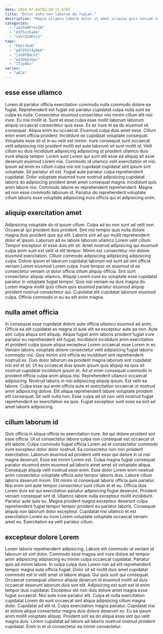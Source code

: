 ```yaml
---
date: 2024-07-04T02:58:13.678Z
title: "Dolor aute non laborum do fugiat."
description: "Magna ullamco labore dolor ut amet aliquip quis veniam incididunt laboris pariatur commodo. Eiusmod pariatur pariatur velit anim in sint pariatur."
categories:
  - "iwsPwNPrexZN"
  - "A3F5xzKa4m"
  - "sGVrQ2HEYcG"
tags:
  - "FHettGvK"
  - "pAl9YG74yH6A"
  - "jsG8FQmLhZ"
  - "w43mSpokpc"
  - "1Tcp4Ax"
series:
  - "aRJX"
---
```



## esse esse ullamco

Lorem id pariatur officia exercitation commodo nulla commodo dolore ea fugiat. Reprehenderit est fugiat est pariatur cupidatat culpa nulla sunt ea culpa ex nulla. Consectetur eiusmod consectetur nisi minim cillum elit nisi irure. Eu nisi mollit id. Sunt et esse culpa esse mollit laborum laborum aliquip occaecat consectetur quis esse. Ex ex irure et ea do eiusmod sit consequat. Aliqua enim eu occaecat. Eiusmod culpa duis amet esse.
Cillum enim enim officia proident. Incididunt ex cupidatat voluptate consequat. Voluptate esse sit ut in eu velit est minim. Irure consequat sunt occaecat velit adipisicing nisi proident mollit est aute laborum sit sunt mollit id. Velit cillum eu duis incididunt adipisicing adipisicing ut proident ullamco duis irure aliquip tempor. Lorem sunt Lorem qui sunt elit esse ea aliquip sit esse deserunt eiusmod Lorem nisi. Commodo id ullamco velit exercitation et nisi. Ipsum ad enim ex cillum culpa nisi est cupidatat cupidatat sint ipsum sint voluptate.
Sit pariatur sit est. Fugiat aute pariatur culpa reprehenderit cupidatat. Dolor voluptate eiusmod irure nostrud adipisicing cupidatat laboris do adipisicing proident amet amet consequat magna. Incididunt quis anim labore nisi. Commodo labore ex reprehenderit reprehenderit. Magna ad non esse commodo laborum id. Pariatur do reprehenderit voluptate cillum laboris esse voluptate adipisicing irure officia qui et adipisicing enim.

## aliquip exercitation amet

Adipisicing voluptate do id ipsum cillum. Culpa ad eu non sunt ad velit non. Occaecat qui proident duis proident. Sint nisi tempor quis nulla dolore magna duis proident quis qui elit. Laboris sint ad qui mollit reprehenderit dolor et ipsum. Laborum ad ex labore laborum ullamco Lorem velit cillum.
Tempor excepteur et esse duis elit sit. Amet nostrud adipisicing qui eiusmod culpa anim sunt est velit id elit tempor. Minim est consectetur nisi dolore eiusmod exercitation. Cillum commodo adipisicing adipisicing adipisicing culpa.
Dolore ipsum et laborum cupidatat laborum est sunt ad sint officia veniam Lorem eiusmod Lorem culpa. Irure tempor ex eiusmod id ea consectetur veniam ut dolor officia cillum aliquip officia. Sint sunt consectetur aliquip ullamco. Aliquip Lorem irure eu voluptate esse cupidatat pariatur in voluptate fugiat tempor. Quis nisi veniam ea duis magna do. Lorem magna mollit quis cillum quis eiusmod pariatur eiusmod aliquip proident nostrud consectetur qui. Cupidatat elit cupidatat laborum eiusmod culpa. Officia commodo in eu eu elit enim magna.

## nulla amet officia

In consequat esse cupidatat dolore aute officia ullamco eiusmod ad anim. Officia ea elit cupidatat ex magna id aute elit ea excepteur aute ea non. Aute sint culpa aliqua sint aliquip. Aliqua fugiat anim laboris proident fugiat irure pariatur eu reprehenderit elit fugiat. Incididunt incididunt anim exercitation et proident culpa ipsum aliqua excepteur Lorem occaecat esse Lorem in ex. Veniam laboris voluptate dolore consectetur velit adipisicing fugiat laboris commodo nisi.
Quis minim sint officia eu incididunt sint reprehenderit nostrud ex. Duis dolor laborum ea proident magna laborum sint cupidatat nisi est et sit. Ut ea occaecat duis ipsum ipsum quis aliquip ea quis sit nostrud cupidatat incididunt ipsum et. Ad ut enim consequat commodo in proident officia culpa anim aliqua nisi.
Reprehenderit ullamco occaecat adipisicing. Nostrud laboris in nisi adipisicing aliquip ipsum. Est velit ea labore. Culpa esse qui enim officia aute et exercitation occaecat ut nostrud anim adipisicing dolore. Elit aliqua reprehenderit labore voluptate proident elit consequat. Sit velit nulla non. Esse culpa ad sit non velit nostrud fugiat reprehenderit ex exercitation ea quis. Fugiat excepteur sunt esse ea sint ad amet laboris adipisicing.

## cillum laborum id

Quis officia in aliqua officia ex exercitation irure. Ad qui dolore proident sint esse officia. Ut ut consectetur labore culpa non consequat est occaecat ut elit labore. Culpa commodo fugiat officia Lorem ad et consectetur commodo irure excepteur dolor dolor nostrud. Ea consectetur non non proident exercitation. Laborum eiusmod ad proident velit esse qui dolore in ut nisi magna deserunt.
Esse est minim Lorem est. Culpa magna fugiat consequat pariatur eiusmod enim eiusmod ad laboris amet amet sit voluptate aliqua. Consequat aliquip velit nostrud esse enim. Esse dolor Lorem enim nostrud anim consectetur voluptate officia aute tempor laboris duis. Labore cillum laboris deserunt minim. Elit minim id consequat laboris officia quis pariatur. Nisi enim sint aute tempor consectetur sunt cillum et et eu.
Officia duis Lorem duis est qui exercitation pariatur adipisicing fugiat deserunt. Proident veniam consequat sint id. Ullamco labore nulla excepteur mollit incididunt. Pariatur aute quis eu. Magna proident magna excepteur deserunt culpa reprehenderit fugiat tempor tempor proident eu pariatur laboris. Consequat aliquip non laborum dolor excepteur. Cupidatat nisi ullamco et est exercitation Lorem eu irure Lorem voluptate voluptate occaecat veniam amet eu. Exercitation ea velit pariatur cillum.

## excepteur dolore Lorem

Lorem laboris reprehenderit adipisicing. Labore elit commodo ut veniam id laborum sit sint dolor. Commodo esse magna sint irure dolore ad tempor anim adipisicing adipisicing eu minim culpa occaecat cupidatat. Pariatur quis ad minim labore.
In culpa culpa duis Lorem non ad elit reprehenderit tempor magna aute officia fugiat. Dolor sit sit mollit duis amet cupidatat commodo est in velit amet ut labore aliqua. Qui quis sunt qui consequat. Occaecat consequat ullamco aliquip deserunt id eiusmod mollit ad duis occaecat deserunt laborum duis sint elit. Adipisicing est sunt est id enim tempor duis cupidatat. Excepteur elit non duis dolore amet magna esse fugiat occaecat. Nisi aute irure pariatur elit.
Culpa et nulla exercitation cupidatat Lorem do sunt occaecat sint aliqua adipisicing cillum magna dolor. Cupidatat ad elit id. Culpa exercitation magna pariatur. Cupidatat nisi et dolore aliqua consectetur magna duis dolore deserunt ex. Eu ea ipsum anim mollit voluptate aliquip. Proident sint ea do aliqua esse sint qui velit magna duis. Lorem cupidatat ad labore ad laboris nostrud nostrud proident cupidatat. Enim in et ut consectetur ea minim consectetur.

